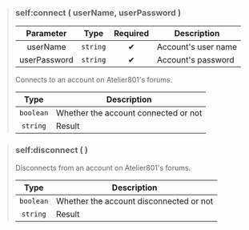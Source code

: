 >### self:connect ( userName, userPassword )
>| Parameter | Type | Required | Description |
>| :-: | :-: | :-: | - |
>| userName | `string` | ✔ | Account's user name |
>| userPassword | `string` | ✔ | Account's password |
>
>Connects to an account on Atelier801's forums.
>
>| Type | Description |
>| :-: | - |
>| `boolean` | Whether the account connected or not |
>| `string` | Result |
>

>### self:disconnect (  )
>Disconnects from an account on Atelier801's forums.
>
>| Type | Description |
>| :-: | - |
>| `boolean` | Whether the account disconnected or not |
>| `string` | Result |
>
